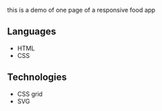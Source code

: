 this is a demo of one page of a responsive food app

## Languages

- HTML
- CSS

## Technologies

- CSS grid
- SVG
